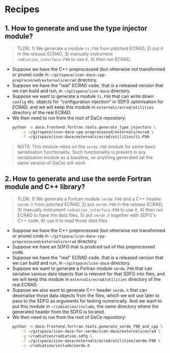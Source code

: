 # Recipes

## 1. How to generate and use the type injector module?

> TLDR; 1) We generate a module `ti.F90` from _patched_ ECRAD, 2) put it in the
_release_ ECRAD, 3) manually instrument `radiation_interface.F90` to use it, 4) then run ECRAD.

- Suppose we have the C++ preprocessed (but otherwise not transformed or prune) code in
  `~/gitspace/icon-dace-cpp-preprocessed/externals/ecrad` directory.
- Suppose we have the "real" ECRAD code, that is a released version that we can build and run, in `~/gitspace/icon-dace`
  directory.
- Suppose we want to generate a module `ti.F90` that can write down `config` etc. objects for "configuration injection"
  in SDFG optimisation for ECRAD, and we will keep this module in `externals/ecrad/utilities` directory of the real
  ECRAD.
- We then need to run from the root of DaCe repository:
  ```sh
  python -m dace.frontend.fortran.tools.generate_type_injectors \
      -i ~/gitspace/icon-dace-cpp-preprocessed/externals/ecrad \
      -f ~/gitspace/icon-dace/externals/ecrad/utilities/ti.F90
  ```

> NOTE: This module relies on the `serde.F90` module for some basic serialisation functionality. Such functionality
> is present in any serialisation module as a baseline, so anything generated (at the same version of DaCe) will work.

## 2. How to generate and use the serde Fortran module and C++ library?

> TLDR; 1) We generate a Fortran module `serde.F90` and a C++ header `serde.h` from _patched_ ECRAD, 2) put `serde.F90`
> in the _release_ ECRAD, 3) manually instrument `radiation_interface.F90` to use it, 4) then run ECRAD to have the data
> files, 5) put `serde.h` together with SDFG's C++ code, 6) use it to read those data files.

- Suppose we have the C++ preprocessed (but otherwise not transformed or prune) code in
  `~/gitspace/icon-dace-cpp-preprocessed/externals/ecrad` directory.
- Suppose we have an SDFG that is prudced out of this preprocessed code.
- Suppose we have the "real" ECRAD code, that is a released version that we can build and run, in `~/gitspace/icon-dace`
  directory.
- Suppose we want to generate a Fortran module `serde.F90` that can serialise various data objects that is relevant for
  that SDFG into files, and we will keep this module in `externals/ecrad/utilities` directory of the real ECRAD.
- Suppose we also want to generate C++ header `serde.h` that can deserialise those data objects from the files, which we
  will use later to pass to the SDFG as arguments for testing numerically. And we want to put this module in
  `~/radiation/include`, the same directory where the generated header from the SDFG is located.
- We then need to run from the root of DaCe repository:
  ```sh
  python -m dace.frontend.fortran.tools.generate_serde_f90_and_cpp \
      -i ~/gitspace/icon-dace-for-serde/icon-dace/externals/ecrad \
      -g ~/radiation/radiation.sdfg \
      -f ~/gitspace/icon-dace/externals/ecrad/utilities/serde.F90 \
      -c ~/radiation/include/serde.h
  ```
